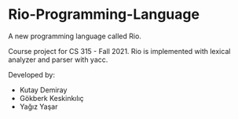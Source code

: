 # Rio-Programming-Language
A new programming language called Rio.

Course project for CS 315 - Fall 2021.
Rio is implemented with lexical analyzer and parser with yacc.

Developed by:

- Kutay Demiray
- Gökberk Keskinkılıç
- Yağız Yaşar
